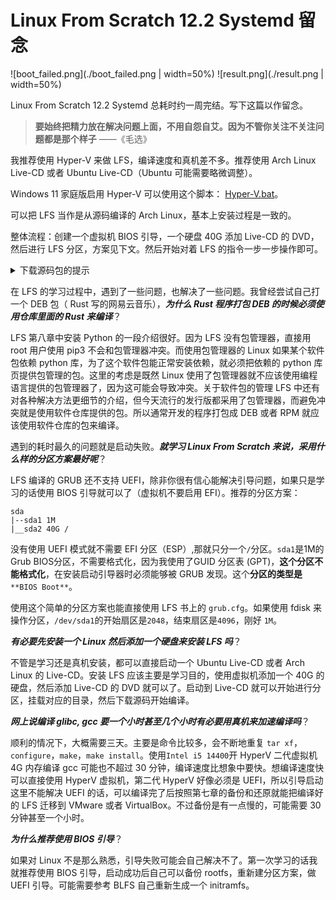 # Linux From Scratch 12.2 Systemd 留念

![boot_failed.png](./boot_failed.png | width=50%)
![result.png](./result.png | width=50%)

Linux From Scratch 12.2 Systemd 总耗时约一周完结。写下这篇以作留念。

> **要始终把精力放在解决问题上面，不用自怨自艾。因为不管你关注不关注问题都是那个样子**
> ——《毛选》

我推荐使用 Hyper-V 来做 LFS，编译速度和真机差不多。推荐使用 Arch Linux Live-CD 或者 Ubuntu Live-CD（Ubuntu 可能需要略微调整）。

Windows 11 家庭版启用 Hyper-V 可以使用这个脚本： [Hyper-V.bat](./Hyper-V.bat)。

可以把 LFS 当作是从源码编译的 Arch Linux，基本上安装过程是一致的。

整体流程：创建一个虚拟机 BIOS 引导，一个硬盘 40G 添加 Live-CD 的 DVD，然后进行 LFS 分区，方案见下文。然后开始对着 LFS 的指令一步一步操作即可。

<details>
<summary>下载源码包的提示</summary>
在 Arch Linux 上，`mkfs.fat`  在 dosfstools 这个包里。

**LFS 网站阅读不是很方便**。阅读 PDF 和单 HTML 会更方便一点，点 LFS 后可以在左侧点击 Download 找到想要看的版本的离线版，HTML NOCHOUNK 版就比分页的阅读方便。

**LFS 的网站找东西不是很方便**。首页左侧的导航窗口有个 Website Mirros，这里有一个 Website Mirros 和 Files Mirrors，下载软件包一定要从镜像站去下载，不然很慢。

日本的镜像下载速度最快。

推荐下载这个源码包然后解压 https://repo.jing.rocks/lfs/lfs-packages/lfs-packages-12.2.tar
</details>

在 LFS 的学习过程中，遇到了一些问题，也解决了一些问题。我曾经尝试自己打一个 DEB 包（ Rust 写的网易云音乐），**_为什么 Rust 程序打包 DEB 的时候必须使用仓库里面的 Rust 来编译_**？

LFS 第八章中安装 Python 的一段介绍很好。因为 LFS 没有包管理器，直接用 root 用户使用 pip3 不会和包管理器冲突。而使用包管理器的 Linux 如果某个软件包依赖 python 库，为了这个软件包能正常安装依赖，就必须把依赖的 python 库页提供包管理的包。这里的考虑是既然 Linux 使用了包管理器就不应该使用编程语言提供的包管理器了，因为这可能会导致冲突。关于软件包的管理 LFS 中还有对各种解决方法更细节的介绍，但今天流行的发行版都采用了包管理器，而避免冲突就是使用软件仓库提供的包。所以通常开发的程序打包成 DEB 或者 RPM 就应该使用软件仓库的包来编译。

遇到的耗时最久的问题就是启动失败。_**就学习 Linux From Scratch 来说，采用什么样的分区方案最好呢**_？

LFS 编译的 GRUB 还不支持 UEFI，除非你很有信心能解决引导问题，如果只是学习的话使用 BIOS 引导就可以了（虚拟机不要启用 EFI）。推荐的分区方案：

```
sda
|--sda1 1M
|__sda2 40G /
```

没有使用 UEFI 模式就不需要 EFI 分区（ESP）,那就只分一个`/`分区。`sda1`是1M的Grub BIOS分区，不需要格式化，因为我使用了GUID 分区表 (GPT)，**这个分区不能格式化**，在安装启动引导器时必须能够被 GRUB 发现。这个**分区的类型是**`**BIOS Boot**`。

使用这个简单的分区方案也能直接使用 LFS 书上的 `grub.cfg`。如果使用 fdisk 来操作分区，`/dev/sda1`的开始扇区是`2048`，结束扇区是`4096`，刚好 `1M`。

_**有必要先安装一个 Linux 然后添加一个硬盘来安装 LFS 吗**_？

不管是学习还是真机安装，都可以直接启动一个 Ubuntu Live-CD 或者 Arch Linux 的 Live-CD。安装 LFS 应该主要是学习目的，使用虚拟机添加一个 40G 的硬盘，然后添加 Live-CD 的 DVD 就可以了。启动到 Live-CD 就可以开始进行分区，挂载对应的目录，然后下载源码开始编译。

_**网上说编译 glibc, gcc 要一个小时甚至几个小时有必要用真机来加速编译吗**_？

顺利的情况下，大概需要三天。主要是命令比较多，会不断地重复 `tar xf`，`configure`，`make`，`make install`。使用`Intel i5 14400`开 HyperV 二代虚拟机 4G 内存编译 gcc 可能也不超过 30 分钟，编译速度比想象中要快。想编译速度快可以直接使用 HyperV 虚拟机，第二代 HyperV 好像必须是 UEFI，所以引导启动这里不能解决 UEFI 的话，可以编译完了后按照第七章的备份和还原就能把编译好的 LFS 迁移到 VMware 或者 VirtualBox。不过备份是有一点慢的，可能需要 30 分钟甚至一个小时。

_**为什么推荐使用 BIOS 引导**_？

如果对 Linux 不是那么熟悉，引导失败可能会自己解决不了。第一次学习的话我就推荐使用 BIOS 引导，启动成功后自己可以备份 rootfs，重新建分区方案，做 UEFI 引导。可能需要参考 BLFS 自己重新生成一个 initramfs。